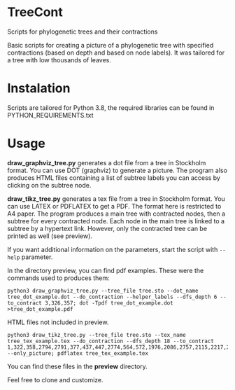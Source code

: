 # TreeCont
Scripts for phylogenetic trees and their contractions

Basic scripts for creating a picture of a phylogenetic tree with specified contractions (based on depth and based on node labels). It was tailored for a tree with low thousands of leaves.

# Instalation

Scripts are tailored for Python 3.8, the required libraries can be found in PYTHON_REQUIREMENTS.txt

# Usage

**draw_graphviz_tree.py** generates a dot file from a tree in Stockholm format. You can use DOT (graphviz) to generate a picture. The program also produces HTML files containing a list of subtree labels you can access by clicking on the subtree node.

**draw_tikz_tree.py** generates a tex file from a tree in Stockholm format. You can use LATEX or PDFLATEX to get a PDF. The format here is restricted to A4 paper. The program produces a main tree with contracted nodes, then a subtree for every contracted node. Each node in the main tree is linked to a subtree by a hypertext link. However, only the contracted tree can be printed as well (see preview).

If you want additional information on the parameters, start the script with ```--help``` parameter.

In the directory preview, you can find pdf examples. These were the commands used to produces them:

```
python3 draw_graphviz_tree.py --tree_file tree.sto --dot_name tree_dot_example.dot --do_contraction --helper_labels --dfs_depth 6 --to_contract 3,326,357; dot -Tpdf tree_dot_example.dot >tree_dot_example.pdf
```

HTML files not included in preview.

```
python3 draw_tikz_tree.py --tree_file tree.sto --tex_name tree_tex_example.tex --do_contraction --dfs_depth 18 --to_contract 1,322,358,2794,2791,377,437,447,2774,564,572,1976,2086,2757,2115,2217,2383,2474,1921,1059,1073,1342,582,2925,2872 --only_picture; pdflatex tree_tex_example.tex
```
You can find these files in the **preview** directory.

Feel free to clone and customize.
